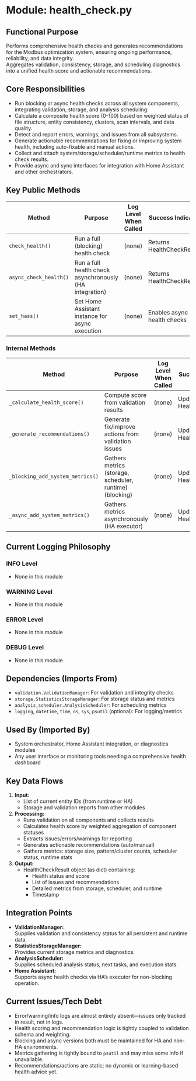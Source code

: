 # Module: health_check.py

## Functional Purpose
Performs comprehensive health checks and generates recommendations for the Modbus optimization system, ensuring ongoing performance, reliability, and data integrity.  
Aggregates validation, consistency, storage, and scheduling diagnostics into a unified health score and actionable recommendations.

## Core Responsibilities
- Run blocking or async health checks across all system components, integrating validation, storage, and analysis scheduling.
- Calculate a composite health score (0-100) based on weighted status of file structure, entity consistency, clusters, scan intervals, and data quality.
- Detect and report errors, warnings, and issues from all subsystems.
- Generate actionable recommendations for fixing or improving system health, including auto-fixable and manual actions.
- Collect and attach system/storage/scheduler/runtime metrics to health check results.
- Provide async and sync interfaces for integration with Home Assistant and other orchestrators.

## Key Public Methods
| Method                          | Purpose                                                         | Log Level When Called   | Success Indicator                              |
|----------------------------------|-----------------------------------------------------------------|------------------------|------------------------------------------------|
| `check_health()`                 | Run a full (blocking) health check                              | (none)                 | Returns HealthCheckResult                      |
| `async_check_health()`           | Run a full health check asynchronously (HA integration)         | (none)                 | Returns HealthCheckResult                      |
| `set_hass()`                     | Set Home Assistant instance for async execution                 | (none)                 | Enables async health checks                    |

### Internal Methods
| Method                                 | Purpose                                                    | Log Level When Called   | Success Indicator         |
|-----------------------------------------|------------------------------------------------------------|------------------------|--------------------------|
| `_calculate_health_score()`             | Compute score from validation results                      | (none)                 | Updates HealthCheckResult |
| `_generate_recommendations()`           | Generate fix/improve actions from validation issues         | (none)                 | Updates HealthCheckResult |
| `_blocking_add_system_metrics()`        | Gathers metrics (storage, scheduler, runtime) (blocking)    | (none)                 | Updates HealthCheckResult |
| `_async_add_system_metrics()`           | Gathers metrics asynchronously (HA executor)               | (none)                 | Updates HealthCheckResult |

## Current Logging Philosophy

### INFO Level
- None in this module

### WARNING Level
- None in this module

### ERROR Level
- None in this module

### DEBUG Level
- None in this module

## Dependencies (Imports From)
- `validation.ValidationManager`: For validation and integrity checks
- `storage.StatisticsStorageManager`: For storage status and metrics
- `analysis_scheduler.AnalysisScheduler`: For scheduling metrics
- `logging`, `datetime`, `time`, `os`, `sys`, `psutil` (optional): For logging/metrics

## Used By (Imported By)
- System orchestrator, Home Assistant integration, or diagnostics modules
- Any user interface or monitoring tools needing a comprehensive health dashboard

## Key Data Flows
1. **Input:**
   - List of current entity IDs (from runtime or HA)
   - Storage and validation reports from other modules
2. **Processing:**
   - Runs validation on all components and collects results
   - Calculates health score by weighted aggregation of component statuses
   - Extracts issues/errors/warnings for reporting
   - Generates actionable recommendations (auto/manual)
   - Gathers metrics: storage size, pattern/cluster counts, scheduler status, runtime stats
3. **Output:**
   - HealthCheckResult object (as dict) containing:
     - Health status and score
     - List of issues and recommendations
     - Detailed metrics from storage, scheduler, and runtime
     - Timestamp

## Integration Points
- **ValidationManager:**  
  Supplies validation and consistency status for all persistent and runtime data.
- **StatisticsStorageManager:**  
  Provides current storage metrics and diagnostics.
- **AnalysisScheduler:**  
  Supplies scheduled analysis status, next tasks, and execution stats.
- **Home Assistant:**  
  Supports async health checks via HA’s executor for non-blocking operation.

## Current Issues/Tech Debt
- Error/warning/info logs are almost entirely absent—issues only tracked in result, not in logs.
- Health scoring and recommendation logic is tightly coupled to validation schema and weighting.
- Blocking and async versions both must be maintained for HA and non-HA environments.
- Metrics gathering is tightly bound to `psutil` and may miss some info if unavailable.
- Recommendations/actions are static; no dynamic or learning-based health advice yet.